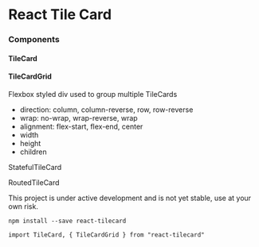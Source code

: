 # React Tile Card



### Components
#### TileCard

#### TileCardGrid
Flexbox styled div used to group multiple TileCards
- direction: column, column-reverse, row, row-reverse
- wrap: no-wrap, wrap-reverse, wrap
- alignment: flex-start, flex-end, center
- width
- height
- children

StatefulTileCard

RoutedTileCard 

This project is under active development and is not yet stable, use at your own risk.

```
npm install --save react-tilecard
```

```
import TileCard, { TileCardGrid } from "react-tilecard"
```
